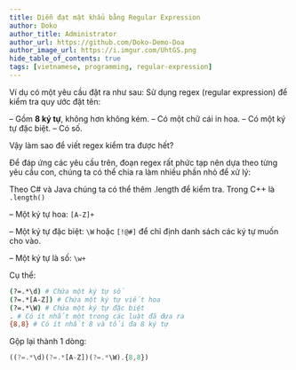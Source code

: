 ```yaml
---
title: Diễn đạt mật khẩu bằng Regular Expression
author: Doko
author_title: Administrator
author_url: https://github.com/Doko-Demo-Doa
author_image_url: https://i.imgur.com/UhtGS.png
hide_table_of_contents: true
tags: [vietnamese, programming, regular-expression]
---
```



Ví dụ có một yêu cầu đặt ra như sau: Sử dụng regex (regular expression) để kiểm tra quy ước đặt tên:

– Gồm **8 ký tự**, không hơn không kém.
– Có một chữ cái in hoa.
– Có một ký tự đặc biệt.
– Có số.

Vậy làm sao để viết regex kiểm tra được hết?

<!--truncate-->


Để đáp ứng các yêu cầu trên, đoạn regex rất phức tạp nên dựa theo từng yêu cầu con, chúng ta có thể chia ra làm nhiều phần nhỏ để xử lý:

Theo C# và Java chúng ta có thể thêm .length để kiểm tra. Trong C++ là `.length()`

– Một ký tự hoa: `[A-Z]+`

– Một ký tự đặc biệt: `\W` hoặc `[!@#]` để chỉ định danh sách các ký tự muốn cho vào.

– Một ký tự là số: `\w+`

Cụ thể:

```bash
(?=.*\d) # Chứa một ký tự số
(?=.*[A-Z]) # Chứa một ký tự viết hoa
(?=.*\W) # Chứa một ký tự đặc biệt
. # Có ít nhất một trong các luật đã đưa ra
{8,8} # Có ít nhất 8 và tối đa 8 ký tự
```

Gộp lại thành 1 dòng:

```js
((?=.*\d)(?=.*[A-Z])(?=.*\W).{8,8})
```